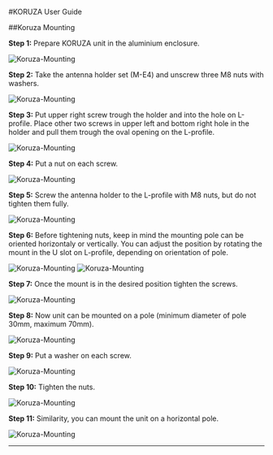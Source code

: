 #KORUZA User Guide


##Koruza Mounting

**Step 1:** Prepare KORUZA unit in the aluminium enclosure.

![Koruza-Mounting](https://raw.githubusercontent.com/IRNAS/KORUZA-instructions/gh-pages/img/koruza-user-guide/koruza-mount-1.jpg)

**Step 2:** Take the antenna holder set (M-E4) and unscrew three M8 nuts with washers.

![Koruza-Mounting](https://raw.githubusercontent.com/IRNAS/KORUZA-instructions/gh-pages/img/koruza-user-guide/koruza-mount-2.jpg)

**Step 3:** Put upper right screw trough the holder and into the hole on L-profile.  Place other two screws in upper left and bottom right hole in the holder and pull them trough the oval opening on the L-profile.

![Koruza-Mounting](https://raw.githubusercontent.com/IRNAS/KORUZA-instructions/gh-pages/img/koruza-user-guide/koruza-mount-3.jpg)

**Step 4:** Put a nut on each screw.

![Koruza-Mounting](https://raw.githubusercontent.com/IRNAS/KORUZA-instructions/gh-pages/img/koruza-user-guide/koruza-mount-4.jpg)

**Step 5:** Screw the antenna holder to the L-profile with M8 nuts, but do not tighten them fully. 

![Koruza-Mounting](https://raw.githubusercontent.com/IRNAS/KORUZA-instructions/gh-pages/img/koruza-user-guide/koruza-mount-5.jpg)

**Step 6:** Before tightening nuts, keep in mind the mounting pole can be oriented horizontaly or vertically. You can adjust the position by rotating the mount in the U slot on L-profile, depending on orientation of pole.

![Koruza-Mounting](https://raw.githubusercontent.com/IRNAS/KORUZA-instructions/gh-pages/img/koruza-user-guide/koruza-mount-6.jpg)
![Koruza-Mounting](https://raw.githubusercontent.com/IRNAS/KORUZA-instructions/gh-pages/img/koruza-user-guide/koruza-mount-15.jpg)

**Step 7:** Once the mount is in the desired position tighten the screws. 

![Koruza-Mounting](https://raw.githubusercontent.com/IRNAS/KORUZA-instructions/gh-pages/img/koruza-user-guide/koruza-mount-8.jpg)

**Step 8:** Now unit can be mounted on a pole (minimum diameter of pole 30mm, maximum 70mm).

![Koruza-Mounting](https://raw.githubusercontent.com/IRNAS/KORUZA-instructions/gh-pages/img/koruza-user-guide/koruza-mount-9.jpg)

**Step 9:** Put a washer on each screw.

![Koruza-Mounting](https://raw.githubusercontent.com/IRNAS/KORUZA-instructions/gh-pages/img/koruza-user-guide/koruza-mount-10.jpg)

**Step 10:** Tighten the nuts. 

![Koruza-Mounting](https://raw.githubusercontent.com/IRNAS/KORUZA-instructions/gh-pages/img/koruza-user-guide/koruza-mount-11.jpg)

**Step 11:** Similarity, you can mount the unit on a horizontal pole. 

![Koruza-Mounting](https://raw.githubusercontent.com/IRNAS/KORUZA-instructions/gh-pages/img/koruza-user-guide/koruza-mount-14.jpg)

___

